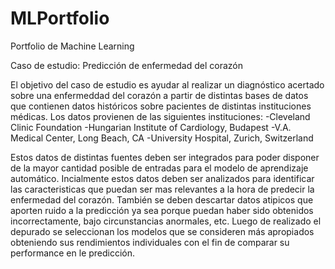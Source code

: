 # MLPortfolio
Portfolio de Machine Learning

Caso de estudio: Predicción de enfermedad del corazón

El objetivo del caso de estudio es ayudar al realizar un diagnóstico acertado sobre 
una enfermeddad del corazón a partir de distintas bases de datos que contienen datos 
históricos sobre pacientes de distintas instituciones médicas. Los datos provienen de
las siguientes instituciones: 
-Cleveland Clinic Foundation
-Hungarian Institute of Cardiology, Budapest
-V.A. Medical Center, Long Beach, CA
-University Hospital, Zurich, Switzerland

Estos datos de distintas fuentes deben ser integrados para poder disponer de la mayor cantidad posible 
de entradas para el modelo de aprendizaje automático.
Incialmente estos datos deben ser analizados para identificar las caracteristicas que puedan
ser mas relevantes a la hora de predecir la enfermedad del corazón. También se deben descartar 
datos atipicos que aporten ruido a la predicción ya sea porque puedan haber sido obtenidos incorrectamente,
bajo circunstancias anormales, etc. 
Luego de realizado el depurado se seleccionan los modelos que se consideren más apropiados obteniendo sus
rendimientos individuales con el fin de comparar su performance en le predicción. 
